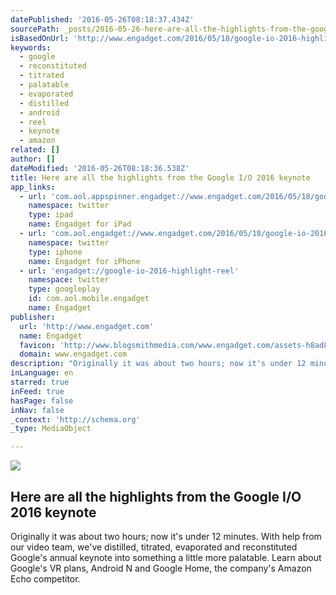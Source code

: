 ```yaml
---
datePublished: '2016-05-26T08:18:37.434Z'
sourcePath: _posts/2016-05-26-here-are-all-the-highlights-from-the-google-io-2016-keynote.md
isBasedOnUrl: 'http://www.engadget.com/2016/05/18/google-io-2016-highlight-reel/'
keywords:
  - google
  - reconstituted
  - titrated
  - palatable
  - evaporated
  - distilled
  - android
  - reel
  - keynote
  - amazon
related: []
author: []
dateModified: '2016-05-26T08:18:36.538Z'
title: Here are all the highlights from the Google I/O 2016 keynote
app_links:
  - url: 'com.aol.appspinner.engadget://www.engadget.com/2016/05/18/google-io-2016-highlight-reel/'
    namespace: twitter
    type: ipad
    name: Engadget for iPad
  - url: 'com.aol.engadget://www.engadget.com/2016/05/18/google-io-2016-highlight-reel/'
    namespace: twitter
    type: iphone
    name: Engadget for iPhone
  - url: 'engadget://google-io-2016-highlight-reel'
    namespace: twitter
    type: googleplay
    id: com.aol.mobile.engadget
    name: Engadget
publisher:
  url: 'http://www.engadget.com'
  name: Engadget
  favicon: 'http://www.blogsmithmedia.com/www.engadget.com/assets-h8ad8116c5ce34be6da22001925876ba5/images/favicon-160x160.png?h=1638b0a8bbe7effa8f85c3ecabb63620'
  domain: www.engadget.com
description: "Originally it was about two hours; now it's under 12 minutes. With help from our video team, we've distilled, titrated, evaporated and reconstituted Google's annual keynote into something a little more palatable. Learn about Google's VR plans, Android N and Google Home, the company's Amazon Echo competitor."
inLanguage: en
starred: true
inFeed: true
hasPage: false
inNav: false
_context: 'http://schema.org'
_type: MediaObject

---
```

<article style=""><img src="http://o.aolcdn.com/dims5/amp:9608e0bd2ceb144732195149f4d29444b25a8853/t:1200,630/q:80/?url=++++http%3A%2Fo.aolcdn.com%2Fhss%2Fstorage%2Fmidas%2F4cc5f16886796ad1b0346b045950e7ce%2F203841339%2F2016googlevr-edJT.jpg++%0A" /><h1>Here are all the highlights from the Google I/O 2016 keynote</h1><p>Originally it was about two hours; now it's under 12 minutes. With help from our video team, we've distilled, titrated, evaporated and reconstituted Google's annual keynote into something a little more palatable. Learn about Google's VR plans, Android N and Google Home, the company's Amazon Echo competitor.</p></article>